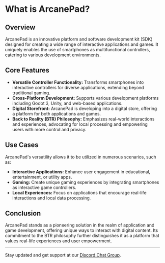 # What is ArcanePad?

## Overview

ArcanePad is an innovative platform and software development kit (SDK) designed for creating a wide range of interactive applications and games. It uniquely enables the use of smartphones as multifunctional controllers, catering to various development environments.

<!-- <div style="position: relative; width: 100%; padding-top: 56.25%;">
    <iframe 
        src="https://www.youtube-nocookie.com/embed/OpaYoftORnE?rel=0&autoplay=1&loop=1&playlist=OpaYoftORnE&modestbranding=1" 
        title="YouTube video player" 
        frameborder="0" 
        allow="accelerometer; autoplay; clipboard-write; encrypted-media; gyroscope; picture-in-picture; web-share" 
        allowfullscreen
        style="position: absolute; top: 0; left: 0; width: 100%; height: 100%;">
    </iframe>
</div> -->

<YoutubeEmbed video-id="ux6jKel9hz8"/>

## Core Features

- **Versatile Controller Functionality:** Transforms smartphones into interactive controllers for diverse applications, extending beyond traditional gaming.
- **Cross-Platform Development:** Supports various development platforms including Godot 3, Unity, and web-based applications.
- **Digital Storefront:** ArcanePad is developing into a digital store, offering a platform for both applications and games.
- **Back to Reality (BTR) Philosophy:** Emphasizes real-world interactions and experiences, advocating for local processing and empowering users with more control and privacy.

## Use Cases

ArcanePad's versatility allows it to be utilized in numerous scenarios, such as:
- **Interactive Applications:** Enhance user engagement in educational, entertainment, or utility apps.
- **Gaming:** Create unique gaming experiences by integrating smartphones as interactive game controllers.
- **Local Experiences:** Focus on applications that encourage real-life interactions and local data processing.

## Conclusion

ArcanePad stands as a pioneering solution in the realm of application and game development, offering unique ways to interact with digital content. Its commitment to the BTR philosophy further distinguishes it as a platform that values real-life experiences and user empowerment.

---
Stay updated and get support at our [Discord Chat Group](https://discord.com/invite/6Pr9JBCGXy).
